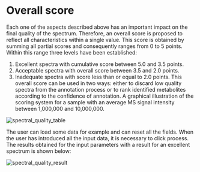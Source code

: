 # Overall score

Each one of the aspects described above has an important impact on the final quality of the spectrum. Therefore, an overall score is proposed to reflect all characteristics within a single value. This score is obtained by summing all partial scores and consequently ranges from 0 to 5 points. Within this range three levels have been established: 
1. Excellent spectra with cumulative score between 5.0 and 3.5 points.
2. Acceptable spectra with overall score between 3.5 and 2.0 points. 
3. Inadequate spectra with score less than or equal to 2.0 points. 
This overall score can be used in two ways: either to discard low quality spectra from the annotation process or to rank identified metabolites according to the confidence of annotation. A graphical illustration of the scoring system for a sample with an average MS signal intensity between 1,000,000 and 10,000,000.

![spectral_quality_table](/images/spectral_quality_table.jpg) 

The user can load some data for example and can reset all the fields. When the user has introduced all the input data, it is necessary to click process. The results obtained for the input parameters with a result for an excellent spectrum is shown below:

![spectral_quality_result](/images/spectral_quality_result.jpg)
